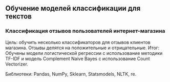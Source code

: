 ## Обучение моделей классификации для текстов

### Классификация отзывов пользователей интернет-магазина
Цель: обучить несколько классификаторов для отзывов клиентов магазина. Отзывы делятся на положительные и отрицательные.
Итог: Обучены модели логистической регрессии с использование методики TF-IDF и модель Complement Naive Bayes с использование Count Vectorizer.

Библиотеки: Pandas, NumPy, Sklearn, Statsmodels, NLTK, re.

